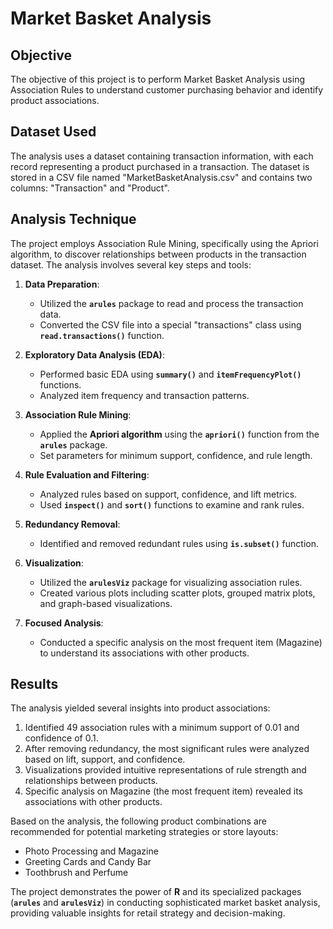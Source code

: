 # Market Basket Analysis

## Objective
The objective of this project is to perform Market Basket Analysis using Association Rules to understand customer purchasing behavior and identify product associations.

## Dataset Used
The analysis uses a dataset containing transaction information, with each record representing a product purchased in a transaction. The dataset is stored in a CSV file named "MarketBasketAnalysis.csv" and contains two columns: "Transaction" and "Product".

## Analysis Technique
The project employs Association Rule Mining, specifically using the Apriori algorithm, to discover relationships between products in the transaction dataset. The analysis involves several key steps and tools:

1. **Data Preparation**: 
   - Utilized the **`arules`** package to read and process the transaction data.
   - Converted the CSV file into a special "transactions" class using **`read.transactions()`** function.

2. **Exploratory Data Analysis (EDA)**:
   - Performed basic EDA using **`summary()`** and **`itemFrequencyPlot()`** functions.
   - Analyzed item frequency and transaction patterns.

3. **Association Rule Mining**:
   - Applied the **Apriori algorithm** using the **`apriori()`** function from the **`arules`** package.
   - Set parameters for minimum support, confidence, and rule length.

4. **Rule Evaluation and Filtering**:
   - Analyzed rules based on support, confidence, and lift metrics.
   - Used **`inspect()`** and **`sort()`** functions to examine and rank rules.

5. **Redundancy Removal**:
   - Identified and removed redundant rules using **`is.subset()`** function.

6. **Visualization**:
   - Utilized the **`arulesViz`** package for visualizing association rules.
   - Created various plots including scatter plots, grouped matrix plots, and graph-based visualizations.

7. **Focused Analysis**:
   - Conducted a specific analysis on the most frequent item (Magazine) to understand its associations with other products.

## Results
The analysis yielded several insights into product associations:

1. Identified 49 association rules with a minimum support of 0.01 and confidence of 0.1.
2. After removing redundancy, the most significant rules were analyzed based on lift, support, and confidence.
3. Visualizations provided intuitive representations of rule strength and relationships between products.
4. Specific analysis on Magazine (the most frequent item) revealed its associations with other products.

Based on the analysis, the following product combinations are recommended for potential marketing strategies or store layouts:
- Photo Processing and Magazine
- Greeting Cards and Candy Bar
- Toothbrush and Perfume

The project demonstrates the power of **R** and its specialized packages (**`arules`** and **`arulesViz`**) in conducting sophisticated market basket analysis, providing valuable insights for retail strategy and decision-making.
